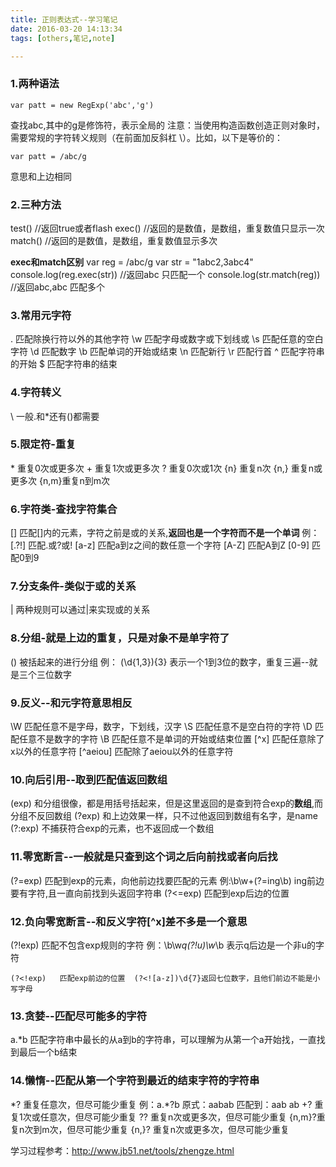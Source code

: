 ```yaml
---
title: 正则表达式--学习笔记
date: 2016-03-20 14:13:34
tags: [others,笔记,note]

---
```

### 1.两种语法

```
var patt = new RegExp('abc','g')
```

查找abc,其中的g是修饰符，表示全局的
注意：当使用构造函数创造正则对象时，需要常规的字符转义规则（在前面加反斜杠 \）。比如，以下是等价的：
```
var patt = /abc/g
```
意思和上边相同

### 2.三种方法
test()     //返回true或者flash
exec()     //返回的是数值，是数组，重复数值只显示一次
match()    //返回的是数值，是数组，重复数值显示多次

**exec和match区别**
var reg = /abc/g
var str = "1abc2,3abc4"
console.log(reg.exec(str))    //返回abc        只匹配一个
console.log(str.match(reg))   //返回abc,abc      匹配多个


### 3.常用元字符
.    匹配除换行符以外的其他字符
\w   匹配字母或数字或下划线或
\s   匹配任意的空白字符
\d   匹配数字
\b   匹配单词的开始或结束
\n   匹配新行
\r   匹配行首
^    匹配字符串的开始
$    匹配字符串的结束

### 4.字符转义
\    一般.和*还有()都需要


### 5.限定符-重复
\*    重复0次或更多次
\+    重复1次或更多次
?    重复0次或1次
{n}  重复n次
{n,} 重复n或更多次
{n,m}重复n到m次


### 6.字符类-查找字符集合
\[]    匹配[]内的元素，字符之前是或的关系,**返回也是一个字符而不是一个单词**
例：
\[.?!] 匹配.或?或!
\[a-z] 匹配a到z之间的数任意一个字符
\[A-Z] 匹配A到Z
\[0-9] 匹配0到9


### 7.分支条件-类似于或的关系
|    两种规则可以通过|来实现或的关系


### 8.分组-就是上边的重复，只是对象不是单字符了

()    被括起来的进行分组
例：
(\d{1,3}){3}    表示一个1到3位的数字，重复三遍--就是三个三位数字


### 9.反义--和元字符意思相反
\W        匹配任意不是字母，数字，下划线，汉字
\S        匹配任意不是空白符的字符
\D        匹配任意不是数字的字符
\B        匹配任意不是单词的开始或结束位置
\[\^x]     匹配任意除了x以外的任意字符
\[\^aeiou] 匹配除了aeiou以外的任意字符


### 10.向后引用--取到匹配值返回数组
(exp)         和分组很像，都是用括号括起来，但是这里返回的是查到符合exp的**数组**,而分组不反回数组
(?<name>exp)  和上边效果一样，只不过他返回到数组有名字，是name
(?:exp)       不捕获符合exp的元素，也不返回成一个数组


### 11.零宽断言--一般就是只查到这个词之后向前找或者向后找
(?=exp)    匹配到exp的元素，向他前边找要匹配的元素 例:\b\w+(?=ing\b) ing前边要有字符,且一直向前找到头返回字符串
(?<=exp)   匹配到exp后边的位置


### 12.负向零宽断言--和反义字符[^x]差不多是一个意思

(?!exp)    匹配不包含exp规则的字符 例：\b\w*q(?!u)\w*\b  表示q后边是一个非u的字符
```
(?<!exp)   匹配exp前边的位置  (?<![a-z])\d{7}返回七位数字，且他们前边不能是小写字母
```

### 13.贪婪--匹配尽可能多的字符

a.*b     匹配字符串中最长的从a到b的字符串，可以理解为从第一个a开始找，一直找到最后一个b结束


### 14.懒惰--匹配从第一个字符到最近的结束字符的字符串

\*?    重复任意次，但尽可能少重复 例：a.*?b  原式：aabab  匹配到：aab  ab
+?    重复1次或任意次，但尽可能少重复
??    重复n次或更多次，但尽可能少重复
{n,m}?重复n次到m次，但尽可能少重复
{n,}? 重复n次或更多次，但尽可能少重复

学习过程参考：http://www.jb51.net/tools/zhengze.html